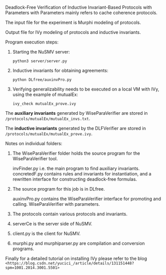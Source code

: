 Deadlock-Free Verification of Inductive Invariant-Based Protocols with Parameters with Parameters mainly refers to cache coherence protocols.

The input file for the experiment is Murphi modeling of protocols.

Output file for IVy modeling of protocols and inductive invariants.

Program execution steps:

1. Starting the NuSMV server:

    ```cd /serverCe
    python3 server/server.py
    ```

2. Inductive invariants for obtaining agreements:

    ```
    python DLfree/auxinvPro.py
    ```

4. Verifying generalizability needs to be executed on a local VM with IVy, using the example of mutualEx:

    ```
    ivy_check mutualEx_prove.ivy
    ```



The **auxiliary invariants** generated by WiseParaVerifier are stored in `/protocols/mutualEx/mutualEx_invs.txt`.

The **inductive invariants** generated by the DLFVerifier are stored in `/protocols/mutualEx/mutualEx_prove.ivy`.



Notes on individual folders:

1. The WiseParaVerifier folder holds the source program for the WiseParaVerifier tool.

    invFinder.py i.e. the main program to find auxiliary invariants.
    concretedF.py contains rules and invariants for instantiation, and a rewritten interface for constructing deadlock-free formulas.

2. The source program for this job is in DLfree.

   auxinvPro.py contains the WiseParaVerifier interface for promoting and calling. WiseParaVerifier with parameters.

4. The protocols contain various protocols and invariants.

5. serverCe is the server side of NuSMV.

6. client.py is the client for NuSMV.

7. murphi.py and murphiparser.py are compilation and conversion programs.

Finally for a detailed tutorial on installing IVy please refer to the blog `<https://blog.csdn.net/yucici_/article/details/131151448?spm=1001.2014.3001.5501>`
